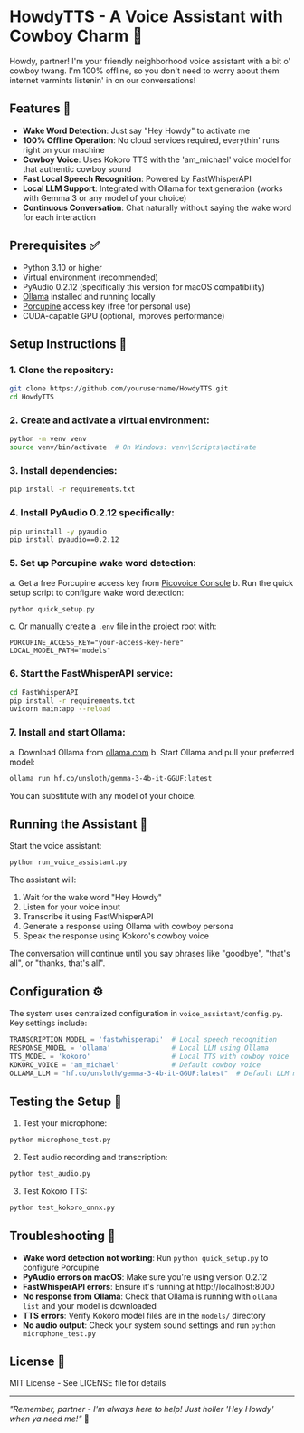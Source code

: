 # HowdyTTS - A Voice Assistant with Cowboy Charm 🤠

Howdy, partner! I'm your friendly neighborhood voice assistant with a bit o' cowboy twang. I'm 100% offline, so you don't need to worry about them internet varmints listenin' in on our conversations!

## Features 🌟

- **Wake Word Detection**: Just say "Hey Howdy" to activate me
- **100% Offline Operation**: No cloud services required, everythin' runs right on your machine
- **Cowboy Voice**: Uses Kokoro TTS with the 'am_michael' voice model for that authentic cowboy sound
- **Fast Local Speech Recognition**: Powered by FastWhisperAPI
- **Local LLM Support**: Integrated with Ollama for text generation (works with Gemma 3 or any model of your choice)
- **Continuous Conversation**: Chat naturally without saying the wake word for each interaction

## Prerequisites ✅

- Python 3.10 or higher
- Virtual environment (recommended)
- PyAudio 0.2.12 (specifically this version for macOS compatibility)
- [Ollama](https://ollama.com/) installed and running locally
- [Porcupine](https://picovoice.ai/platform/porcupine/) access key (free for personal use)
- CUDA-capable GPU (optional, improves performance)

## Setup Instructions 🔧

### 1. Clone the repository:
```bash
git clone https://github.com/yourusername/HowdyTTS.git
cd HowdyTTS
```

### 2. Create and activate a virtual environment:
```bash
python -m venv venv
source venv/bin/activate  # On Windows: venv\Scripts\activate
```

### 3. Install dependencies:
```bash
pip install -r requirements.txt
```

### 4. Install PyAudio 0.2.12 specifically:
```bash
pip uninstall -y pyaudio
pip install pyaudio==0.2.12
```

### 5. Set up Porcupine wake word detection:

a. Get a free Porcupine access key from [Picovoice Console](https://console.picovoice.ai/)
b. Run the quick setup script to configure wake word detection:
```bash
python quick_setup.py
```
c. Or manually create a `.env` file in the project root with:
```
PORCUPINE_ACCESS_KEY="your-access-key-here"
LOCAL_MODEL_PATH="models"
```

### 6. Start the FastWhisperAPI service:
```bash
cd FastWhisperAPI
pip install -r requirements.txt
uvicorn main:app --reload
```

### 7. Install and start Ollama:
a. Download Ollama from [ollama.com](https://ollama.com/)
b. Start Ollama and pull your preferred model:
```bash
ollama run hf.co/unsloth/gemma-3-4b-it-GGUF:latest
```
You can substitute with any model of your choice.

## Running the Assistant 🤠

Start the voice assistant:
```bash
python run_voice_assistant.py
```

The assistant will:
1. Wait for the wake word "Hey Howdy"
2. Listen for your voice input
3. Transcribe it using FastWhisperAPI
4. Generate a response using Ollama with cowboy persona
5. Speak the response using Kokoro's cowboy voice

The conversation will continue until you say phrases like "goodbye", "that's all", or "thanks, that's all".

## Configuration ⚙️

The system uses centralized configuration in `voice_assistant/config.py`. Key settings include:

```python
TRANSCRIPTION_MODEL = 'fastwhisperapi'  # Local speech recognition
RESPONSE_MODEL = 'ollama'               # Local LLM using Ollama
TTS_MODEL = 'kokoro'                    # Local TTS with cowboy voice
KOKORO_VOICE = 'am_michael'             # Default cowboy voice
OLLAMA_LLM = "hf.co/unsloth/gemma-3-4b-it-GGUF:latest"  # Default LLM model
```

## Testing the Setup 🧪

1. Test your microphone:
```bash
python microphone_test.py
```

2. Test audio recording and transcription:
```bash
python test_audio.py
```

3. Test Kokoro TTS:
```bash
python test_kokoro_onnx.py
```

## Troubleshooting 🔧

- **Wake word detection not working**: Run `python quick_setup.py` to configure Porcupine
- **PyAudio errors on macOS**: Make sure you're using version 0.2.12
- **FastWhisperAPI errors**: Ensure it's running at http://localhost:8000
- **No response from Ollama**: Check that Ollama is running with `ollama list` and your model is downloaded
- **TTS errors**: Verify Kokoro model files are in the `models/` directory
- **No audio output**: Check your system sound settings and run `python microphone_test.py`

## License 📄

MIT License - See LICENSE file for details

---

*"Remember, partner - I'm always here to help! Just holler 'Hey Howdy' when ya need me!"* 🤠


